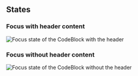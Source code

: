 ## States

### Focus with header content

![Focus state of the CodeBlock with the header](/assets/components/code-block/code-block-focus-header.png)

### Focus without header content

![Focus state of the CodeBlock without the header](/assets/components/code-block/code-block-focus-no-header.png)